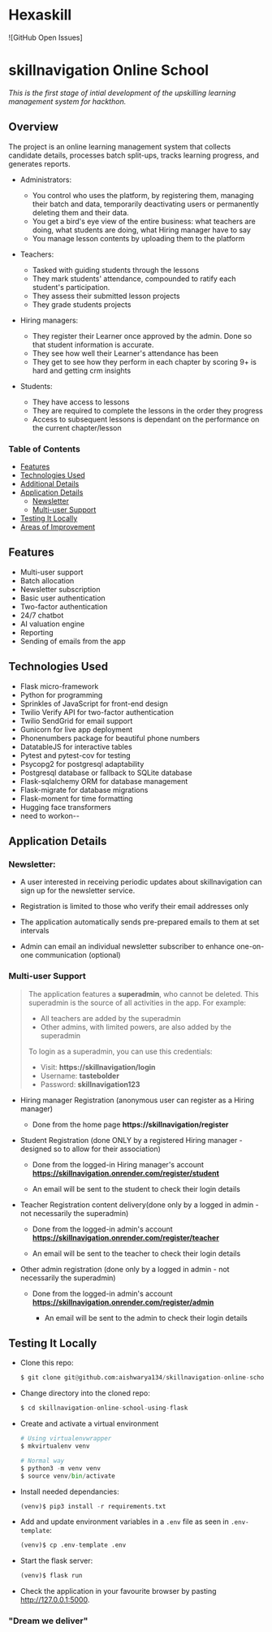 # Hexaskill

![GitHub Open Issues]
# skillnavigation Online School

_This is the first stage of intial development of the upskilling learning management system for hackthon._

## Overview
The project is an online learning management system that collects candidate details, processes batch split-ups, tracks learning progress, and generates reports.

- Administrators:
    - You control who uses the platform, by registering them, managing their batch and data, temporarily deactivating users or permanently deleting them and their data.
    - You get a bird's eye view of the entire business: what teachers are doing, what students are doing, what Hiring manager have to say
    - You manage lesson contents by uploading them to the platform

- Teachers:
    - Tasked with guiding students through the lessons
    - They mark students' attendance, compounded to ratify each student's participation.
    - They assess their submitted lesson projects
    - They grade students projects

- Hiring managers:
    - They register their Learner once approved by the admin. Done so that student information is accurate.
    - They see how well their Learner's attendance has been
    - They get to see how they perform in each chapter by scoring 9+ is hard and getting crm insights

- Students:
    - They have access to lessons
    - They are required to complete the lessons in the order they progress
    - Access to subsequent lessons is dependant on the performance on the current chapter/lesson


### Table of Contents

- [Features](#features)
- [Technologies Used](#technologies-used)
- [Additional Details](#additional-details)
- [Application Details](#application-details)
    - [Newsletter](#newsletter)
    - [Multi-user Support](#multi-user-support)
- [Testing It Locally](#testing-it-locally)
- [Areas of Improvement](#areas-of-improvement)


## Features

- Multi-user support
- Batch allocation
- Newsletter subscription
- Basic user authentication
- Two-factor authentication
- 24/7 chatbot
- AI valuation engine
- Reporting
- Sending of emails from the app


## Technologies Used

- Flask micro-framework
- Python for programming
- Sprinkles of JavaScript for front-end design
- Twilio Verify API for two-factor authentication
- Twilio SendGrid for email support
- Gunicorn for live app deployment
- Phonenumbers package for beautiful phone numbers
- DatatableJS for interactive tables
- Pytest and pytest-cov for testing
- Psycopg2 for postgresql adaptability
- Postgresql database or fallback to SQLite database
- Flask-sqlalchemy ORM for database management
- Flask-migrate for database migrations
- Flask-moment for time formatting
- Hugging face transformers
- need to workon--


## Application Details

### Newsletter:

- A user interested in receiving periodic updates about skillnavigation can sign up for the newsletter service.
- Registration is limited to those who verify their email addresses only

- The application automatically sends pre-prepared emails to them at set intervals

- Admin can email an individual newsletter subscriber to enhance one-on-one communication (optional)


### Multi-user Support

>The application features a **superadmin**, who cannot be deleted. This superadmin is the source of all activities in the app. For example:
>
>- All teachers are added by the superadmin
>- Other admins, with limited powers, are also added by the superadmin
>
>To login as a superadmin, you can use this credentials:
>
>- Visit: **https://skillnavigation/login**
>- Username: **tastebolder**
>- Password: **skillnavigation123**

- Hiring manager Registration (anonymous user can register as a Hiring manager)
    - Done from the home page **https://skillnavigation/register**

- Student Registration (done ONLY by a registered Hiring manager - designed so to allow for their association)
    - Done from the logged-in Hiring manager's account **https://skillnavigation.onrender.com/register/student**
      
    - An email will be sent to the student to check their login details


- Teacher Registration content delivery(done only by a logged in admin - not necessarily the superadmin)
    - Done from the logged-in admin's account **https://skillnavigation.onrender.com/register/teacher**

    - An email will be sent to the teacher to check their login details
    
- Other admin registration (done only by a logged in admin - not necessarily the superadmin)
    - Done from the logged-in admin's account **https://skillnavigation.onrender.com/register/admin**
    
        - An email will be sent to the admin to check their login details
    
## Testing It Locally

- Clone this repo:

    ```python
    $ git clone git@github.com:aishwarya134/skillnavigation-online-school-using-flask.git
    ```
- Change directory into the cloned repo:

    ```python
    $ cd skillnavigation-online-school-using-flask
    ```
- Create and activate a virtual environment

    ```python
    # Using virtualenvwrapper
    $ mkvirtualenv venv

    # Normal way
    $ python3 -m venv venv
    $ source venv/bin/activate
    ```

- Install needed dependancies:

    ```python
    (venv)$ pip3 install -r requirements.txt
    ```

- Add and update environment variables in a `.env` file as seen in `.env-template`:

    ```python
    (venv)$ cp .env-template .env
    ```

- Start the flask server:

    ```python
    (venv)$ flask run
    ```

- Check the application in your favourite browser by pasting http://127.0.0.1:5000.


### "Dream we deliver"
